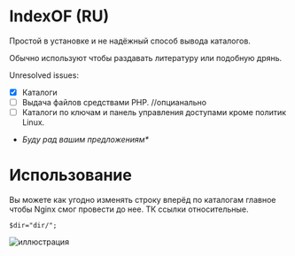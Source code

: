 # IndexOF (RU)

Простой в установке и не надёжный способ вывода каталогов.

Обычно используют чтобы раздавать литературу или подобную дрянь.


Unresolved issues:
- [x] Каталоги
- [ ] Выдача файлов средствами PHP. //опцианально
- [ ] Каталоги по ключам и панель управления доступами кроме политик Linux.
- _Буду рад вашим предложениям*_

# Использование
Вы можете как угодно изменять строку вперёд по каталогам главное чтобы Nginx смог провести до нее. ТК ссылки относительные.
```
$dir="dir/"; 
```  
![иллюстрация](https://sun9-58.userapi.com/IYosqYcl_LxQvbutguLCLKajJ7j9Mq1j3U0Y7g/3K9ZJ3zzrPA.jpg)

